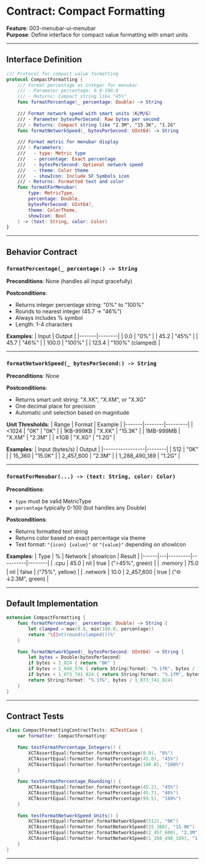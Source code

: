 # Contract: Compact Formatting

**Feature**: 003-menubar-ui-menubar  
**Purpose**: Define interface for compact value formatting with smart units

---

## Interface Definition

```swift
/// Protocol for compact value formatting
protocol CompactFormatting {
    /// Format percentage as integer for menubar
    /// - Parameter percentage: 0.0-100.0
    /// - Returns: Compact string like "45%"
    func formatPercentage(_ percentage: Double) -> String
    
    /// Format network speed with smart units (K/M/G)
    /// - Parameter bytesPerSecond: Raw bytes per second
    /// - Returns: Compact string like "2.3M", "15.3K", "1.2G"
    func formatNetworkSpeed(_ bytesPerSecond: UInt64) -> String
    
    /// Format metric for menubar display
    /// - Parameters:
    ///   - type: Metric type
    ///   - percentage: Exact percentage
    ///   - bytesPerSecond: Optional network speed
    ///   - theme: Color theme
    ///   - showIcon: Include SF Symbols icon
    /// - Returns: Formatted text and color
    func formatForMenubar(
        type: MetricType,
        percentage: Double,
        bytesPerSecond: UInt64?,
        theme: ColorTheme,
        showIcon: Bool
    ) -> (text: String, color: Color)
}
```

---

## Behavior Contract

### `formatPercentage(_ percentage:) -> String`

**Preconditions**: None (handles all input gracefully)

**Postconditions**:
- Returns integer percentage string: "0%" to "100%"
- Rounds to nearest integer (45.7 → "46%")
- Always includes % symbol
- Length: 1-4 characters

**Examples**:
| Input | Output |
|-------|--------|
| 0.0 | "0%" |
| 45.2 | "45%" |
| 45.7 | "46%" |
| 100.0 | "100%" |
| 123.4 | "100%" (clamped) |

---

### `formatNetworkSpeed(_ bytesPerSecond:) -> String`

**Preconditions**: None

**Postconditions**:
- Returns smart unit string: "X.XK", "X.XM", or "X.XG"
- One decimal place for precision
- Automatic unit selection based on magnitude

**Unit Thresholds**:
| Range | Format | Example |
|-------|--------|---------|
| <1024 | "0K" | "0K" |
| 1KB-999KB | "X.XK" | "15.3K" |
| 1MB-999MB | "X.XM" | "2.3M" |
| ≥1GB | "X.XG" | "1.2G" |

**Examples**:
| Input (bytes/s) | Output |
|-----------------|--------|
| 512 | "0K" |
| 15_360 | "15.0K" |
| 2_457_600 | "2.3M" |
| 1_288_490_189 | "1.2G" |

---

### `formatForMenubar(...) -> (text: String, color: Color)`

**Preconditions**:
- `type` must be valid MetricType
- `percentage` typically 0-100 (but handles any Double)

**Postconditions**:
- Returns formatted text string
- Returns color based on exact percentage via theme
- Text format: `"{icon} {value}"` or `"{value}"` depending on showIcon

**Examples**:
| Type | % | Network | showIcon | Result |
|------|---|---------|----------|--------|
| .cpu | 45.0 | nil | true | ("⚡45%", green) |
| .memory | 75.0 | nil | false | ("75%", yellow) |
| .network | 10.0 | 2_457_600 | true | ("🌐↓2.3M", green) |

---

## Default Implementation

```swift
extension CompactFormatting {
    func formatPercentage(_ percentage: Double) -> String {
        let clamped = max(0.0, min(100.0, percentage))
        return "\(Int(round(clamped)))%"
    }
    
    func formatNetworkSpeed(_ bytesPerSecond: UInt64) -> String {
        let bytes = Double(bytesPerSecond)
        if bytes < 1_024 { return "0K" }
        if bytes < 1_048_576 { return String(format: "%.1fK", bytes / 1_024) }
        if bytes < 1_073_741_824 { return String(format: "%.1fM", bytes / 1_048_576) }
        return String(format: "%.1fG", bytes / 1_073_741_824)
    }
}
```

---

## Contract Tests

```swift
class CompactFormattingContractTests: XCTestCase {
    var formatter: CompactFormatting!
    
    func testFormatPercentage_Integers() {
        XCTAssertEqual(formatter.formatPercentage(0.0), "0%")
        XCTAssertEqual(formatter.formatPercentage(45.0), "45%")
        XCTAssertEqual(formatter.formatPercentage(100.0), "100%")
    }
    
    func testFormatPercentage_Rounding() {
        XCTAssertEqual(formatter.formatPercentage(45.2), "45%")
        XCTAssertEqual(formatter.formatPercentage(45.7), "46%")
        XCTAssertEqual(formatter.formatPercentage(99.5), "100%")
    }
    
    func testFormatNetworkSpeed_Units() {
        XCTAssertEqual(formatter.formatNetworkSpeed(512), "0K")
        XCTAssertEqual(formatter.formatNetworkSpeed(15_360), "15.0K")
        XCTAssertEqual(formatter.formatNetworkSpeed(2_457_600), "2.3M")
        XCTAssertEqual(formatter.formatNetworkSpeed(1_288_490_189), "1.2G")
    }
}
```

---

